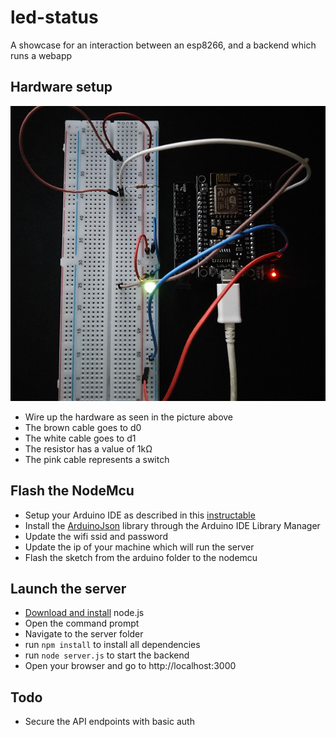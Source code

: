 # led-status
A showcase for an interaction between an esp8266, and a backend which runs a webapp

## Hardware setup
![Schematic how to wire up the hardware](https://raw.githubusercontent.com/nixrod/led-status/master/schematic.png "Schematic")
* Wire up the hardware as seen in the picture above
* The brown cable goes to d0
* The white cable goes to d1
* The resistor has a value of 1kΩ
* The pink cable represents a switch

## Flash the NodeMcu
* Setup your Arduino IDE as described in this [instructable](http://www.instructables.com/id/Programming-ESP8266-ESP-12E-NodeMCU-Using-Arduino-/)
* Install the [ArduinoJson](https://github.com/bblanchon/ArduinoJson) library through the Arduino IDE Library Manager
* Update the wifi ssid and password
* Update the ip of your machine which will run the server
* Flash the sketch from the arduino folder to the nodemcu

## Launch the server
* [Download and install](https://nodejs.org/en/) node.js
* Open the command prompt
* Navigate to the server folder
* run `npm install` to install all dependencies
* run `node server.js` to start the backend
* Open your browser and go to http://localhost:3000

## Todo
* Secure the API endpoints with basic auth
